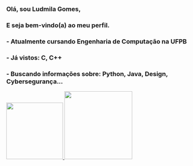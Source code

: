 ### Olá, sou Ludmila Gomes,
### E seja bem-vindo(a) ao meu perfil.
###
### - Atualmente cursando Engenharia de Computação na UFPB
### - Já vistos: C, C++
### - Buscando informações sobre: Python, Java, Design, Cybersegurança...

<div>
<a href="https://github.com/LudmilaGomes">
<img height="150em" src="https://github-readme-stats.vercel.app/api/top-langs/?username=LudmilaGomes&layout=compact&langs_count=7&theme=dracula"/>
<img height="180em" src="https://github-readme-stats.vercel.app/api?username=LudmilaGomes&show_icons=true&theme=dracula&include_all_commits=true&count_private=true"/>
</div>

<!--
**LudmilaGomes/LudmilaGomes** is a ✨ _special_ ✨ repository because its `README.md` (this file) appears on your GitHub profile.

Here are some ideas to get you started:

- 🔭 I’m currently working on ...
- 🌱 I’m currently learning ...
- 👯 I’m looking to collaborate on ...
- 🤔 I’m looking for help with ...
- 💬 Ask me about ...
- 📫 How to reach me: ...
- 😄 Pronouns: ...
- ⚡ Fun fact: ...
-->
